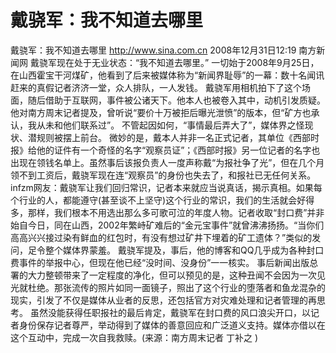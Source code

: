 # 戴骁军：我不知道去哪里

戴骁军：我不知道去哪里
http://www.sina.com.cn  2008年12月31日12:19   南方新闻网
戴骁军现在处于无业状态：“我不知道去哪里。”
一切始于2008年9月25日，在山西霍宝干河煤矿，他看到了后来被媒体称为“新闻界耻辱”的一幕：数十名闻讯赶来的真假记者济济一堂，众人排队，一人发钱。
戴骁军用相机拍下了这个场面，随后借助于互联网，事件被公诸天下。他本人也被卷入其中，动机引发质疑。他对南方周末记者提及，曾听说“要价十万被拒后曝光泄愤”的版本，但“矿方也承认，我从未和他们联系过”。
不管起因如何，“事情最后弄大了”，媒体界之怪现状、潜规则被摆上前台。
微妙的是，戴本人并非一名正式记者，其单位《西部时报》给他的证件有一个奇怪的名字“观察员证”；《西部时报》另一位记者的名字也出现在领钱名单上。虽然事后该报负责人一度声称戴“为报社争了光”，但在几个月领不到工资后，戴骁军现在连“观察员”的身份也失去了，和报社已无任何关系。
infzm网友：戴骁军让我们回归常识，记者本来就应当说真话，揭示真相。如果每个行业的人，都能遵守(甚至谈不上坚守)这个行业的常识，我们的生活就会好得多，那样，我们根本不用选出那么多可歌可泣的年度人物。记者收取“封口费”并非始自今日，同在山西，2002年繁峙矿难后的“金元宝事件”就曾沸沸扬扬。“当你们高高兴兴接过染有鲜血的红包时，有没有想过矿井下埋着的矿工遗体？”类似的发问，足令整个媒体界蒙羞。
戴骁军提及，事后，他的博客和QQ几乎成为各种封口费事件的举报中心，但现在他已经“没时间、没身份”一一核实。
事后新闻出版总署的大力整顿带来了一定程度的净化，但可以预见的是，这种丑闻不会因为一次见光就杜绝。那张流传的照片如同一面镜子，照出了这个行业的堕落者和鱼龙混杂的现实，引发了不仅是媒体从业者的反思，还包括官方对灾难处理和记者管理的再思考。
虽然没能获得任职报社的最后肯定，戴骁军在封口费的风口浪尖开口，以记者身份保存记者尊严，举动得到了媒体的善意回应和广泛道义支持。媒体亦借以在这个互动中，完成一次自我救赎。(来源：南方周末记者 丁补之 )

